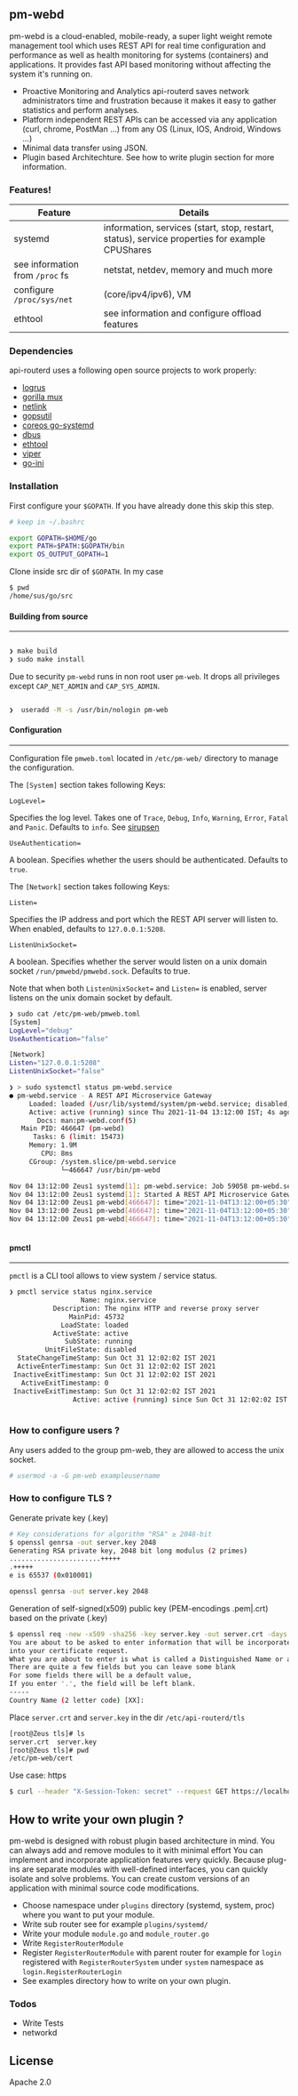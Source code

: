 ## pm-webd


pm-webd is a cloud-enabled, mobile-ready, a super light weight remote management tool which uses REST API for real time configuration and performance as well as health monitoring for systems (containers) and applications. It provides fast API based monitoring without affecting the system it's running on.

- Proactive Monitoring and Analytics
  api-routerd saves network administrators time and frustration because it makes it easy to gather statistics and perform analyses.
- Platform independent REST APIs can be accessed via any application (curl, chrome, PostMan ...) from any OS (Linux, IOS, Android, Windows ...)
- Minimal data transfer using JSON.
- Plugin based Architechture. See how to write plugin section for more information.

### Features!

|Feature| Details |
| ------ | ------ |
|systemd  | information, services (start, stop, restart, status), service properties for example CPUShares
see information from ```/proc``` fs| netstat, netdev, memory and much more
configure ```/proc/sys/net``` | (core/ipv4/ipv6), VM
ethtool | see information and configure offload features


### Dependencies

api-routerd uses a following open source projects to work properly:

* [logrus](https://github.com/sirupsen/logrus)
* [gorilla mux](https://github.com/gorilla/mux)
* [netlink](https://github.com/vishvananda/netlink)
* [gopsutil](https://github.com/shirou/gopsutil)
* [coreos go-systemd](https://github.com/coreos/go-systemd)
* [dbus](https://github.com/godbus/dbus)
* [ethtool](https://github.com/safchain/ethtool)
* [viper](https://github.com/spf13/viper)
* [go-ini](https://github.com/go-ini/ini)


### Installation

First configure your ```$GOPATH```. If you have already done this skip this step.

```sh
# keep in ~/.bashrc
```

```sh
export GOPATH=$HOME/go
export PATH=$PATH:$GOPATH/bin
export OS_OUTPUT_GOPATH=1
```

Clone inside src dir of ```$GOPATH```. In my case

```sh
$ pwd
/home/sus/go/src
```

#### Building from source
----

```bash

❯ make build
❯ sudo make install
```

Due to security `pm-webd` runs in non root user `pm-web`. It drops all privileges except `CAP_NET_ADMIN` and `CAP_SYS_ADMIN`.

```bash

❯  useradd -M -s /usr/bin/nologin pm-web
```

#### Configuration
----

Configuration file `pmweb.toml` located in `/etc/pm-web/` directory to manage the configuration.

The `[System]` section takes following Keys:

`LogLevel=`

Specifies the log level. Takes one of `Trace`, `Debug`, `Info`, `Warning`, `Error`, `Fatal` and `Panic`. Defaults to `info`. See [sirupsen](https://github.com/sirupsen/logrus#level-logging)

`UseAuthentication=`

A boolean. Specifies whether the users should be authenticated. Defaults to `true`.


The `[Network]` section takes following Keys:

`Listen=`

Specifies the IP address and port which the REST API server will listen to. When enabled, defaults to `127.0.0.1:5208`.

`ListenUnixSocket=`

A boolean. Specifies whether the server would listen on a unix domain socket `/run/pmwebd/pmwebd.sock`. Defaults to true.

Note that when both `ListenUnixSocket=` and `Listen=` is enabled, server listens on the unix domain socket by default.
 ```bash
❯ sudo cat /etc/pm-web/pmweb.toml                                     
[System]
LogLevel="debug"
UseAuthentication="false"

[Network]
Listen="127.0.0.1:5208"
ListenUnixSocket="false"
```

```bash
❯ > sudo systemctl status pm-webd.service
● pm-webd.service - A REST API Microservice Gateway
     Loaded: loaded (/usr/lib/systemd/system/pm-webd.service; disabled; vendor preset: disabled)
     Active: active (running) since Thu 2021-11-04 13:12:00 IST; 4s ago
       Docs: man:pm-webd.conf(5)
   Main PID: 466647 (pm-webd)
      Tasks: 6 (limit: 15473)
     Memory: 1.9M
        CPU: 8ms
     CGroup: /system.slice/pm-webd.service
             └─466647 /usr/bin/pm-webd

Nov 04 13:12:00 Zeus1 systemd[1]: pm-webd.service: Job 59058 pm-webd.service/start finished, result=done
Nov 04 13:12:00 Zeus1 systemd[1]: Started A REST API Microservice Gateway.
Nov 04 13:12:00 Zeus1 pm-webd[466647]: time="2021-11-04T13:12:00+05:30" level=debug msg="Log level set to 'debug'"
Nov 04 13:12:00 Zeus1 pm-webd[466647]: time="2021-11-04T13:12:00+05:30" level=info msg="pm-webd: v0.1 (built go1.17)"
Nov 04 13:12:00 Zeus1 pm-webd[466647]: time="2021-11-04T13:12:00+05:30" level=info msg="Starting pm-webd server at unix domain socket='/run/pmwebd/pmwebd.sock' in HTTP mode"
        
```

#### pmctl
----

`pmctl` is a CLI tool allows to view system / service status.

```bash
❯ pmctl service status nginx.service
                  Name: nginx.service 
           Description: The nginx HTTP and reverse proxy server 
               MainPid: 45732 
             LoadState: loaded 
           ActiveState: active 
              SubState: running 
         UnitFileState: disabled 
  StateChangeTimeStamp: Sun Oct 31 12:02:02 IST 2021 
  ActiveEnterTimestamp: Sun Oct 31 12:02:02 IST 2021 
 InactiveExitTimestamp: Sun Oct 31 12:02:02 IST 2021 
   ActiveExitTimestamp: 0 
 InactiveExitTimestamp: Sun Oct 31 12:02:02 IST 2021 
                Active: active (running) since Sun Oct 31 12:02:02 IST 2021
 
```

### How to configure users ?

Any users added to the group pm-web, they are allowed to access the unix socket.

```sh
# usermod -a -G pm-web exampleusername
```

### How to configure TLS ?

Generate private key (.key)

```sh
# Key considerations for algorithm "RSA" ≥ 2048-bit
$ openssl genrsa -out server.key 2048
Generating RSA private key, 2048 bit long modulus (2 primes)
.......................+++++
.+++++
e is 65537 (0x010001)

openssl genrsa -out server.key 2048
```

Generation of self-signed(x509) public key (PEM-encodings .pem|.crt) based on the private (.key)

```sh
$ openssl req -new -x509 -sha256 -key server.key -out server.crt -days 3650
You are about to be asked to enter information that will be incorporated
into your certificate request.
What you are about to enter is what is called a Distinguished Name or a DN.
There are quite a few fields but you can leave some blank
For some fields there will be a default value,
If you enter '.', the field will be left blank.
-----
Country Name (2 letter code) [XX]:

```

Place ```server.crt``` and ```server.key``` in the dir ```/etc/api-routerd/tls```

```bash
[root@Zeus tls]# ls
server.crt  server.key
[root@Zeus tls]# pwd
/etc/pm-web/cert

```

Use case: https

```sh
$ curl --header "X-Session-Token: secret" --request GET https://localhost:5208/api/v1/network/ethtool/vmnet8/get-link-features -k --tlsv1.2

```

## How to write your own plugin ?

pm-webd is designed with robust plugin based architecture in mind. You can always add and remove modules to it with minimal effort
You can implement and incorporate application features very quickly. Because plug-ins are separate modules with well-defined interfaces,
you can quickly isolate and solve problems. You can create custom versions of an application with minimal source code modifications.

* Choose namespace under `plugins` directory (systemd, system, proc) where you want to put your module.
* Write sub router see for example ```plugins/systemd/```
* Write your module ```module.go``` and  ```module_router.go```
* Write ```RegisterRouterModule```
* Register ```RegisterRouterModule``` with parent router for example for ```login``` registered with
  ```RegisterRouterSystem``` under ```system``` namespace as ```login.RegisterRouterLogin```
* See examples directory how to write on your own plugin.

### Todos

 - Write Tests
 - networkd

License
----

Apache 2.0


[//]: # (These are reference links used in the body of this note and get stripped out when the markdown processor does its job. There is no need to format nicely because it shouldn't be seen. Thanks SO - http://stackoverflow.com/questions/4823468/store-comments-in-markdown-syntax)

   [git-repo-url]: <https://github.com/api-routerd/api-routerd.git>

